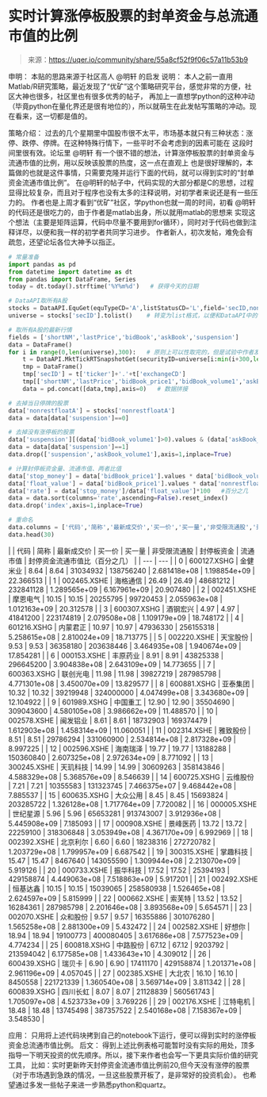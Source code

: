 

# 实时计算涨停板股票的封单资金与总流通市值的比例

> 来源：https://uqer.io/community/share/55a8cf52f9f06c57a11b53b9

申明： 本贴的思路来源于社区高人 @明轩 的启发 说明： 本人之前一直用Matlab/R研究策略，最近发现了“优矿”这个策略研究平台，感觉非常的方便，社区大神也很多，社区里也有很多优秀的帖子， 再加上一直想学python的这种冲动（毕竟python在量化界还是很有地位的），所以就萌生在此发帖写策略的冲动。现在看来，这一切都是值的。

策略介绍： 过去的几个星期里中国股市很不太平，市场基本就只有三种状态：涨停、跌停、停牌。在这种特殊行情下，一些平时不会考虑到的因素可能在 这段时间里很有效。论坛里 @明轩 有一个很不错的想法，计算涨停板股票的封单资金与流通市值的比例，用以反映该股票的热度，这一点在直观上 也是很好理解的，本篇做的也就是这件事情，只需要克隆并运行下面的代码，就可以得到实时的“封单资金流通市值比例”。 在@明轩的帖子中，代码实现的大部分都是C的思想，过程显得比较复杂，而且对于程序也没有太多的注释说明，对初学者来说还是有一些压力的。 作者也是上周才看到“优矿”社区，学python也就一周的时间，初看 @明轩 的代码还是很吃力的，由于作者是matlab出身，所以就用matlab的思想来 实现这个想法（主要是矩阵运算，代码中尽量不要用到for循环），同时对于代码也做到注释详尽，以便和我一样的初学者共同学习进步。 作者新人，初次发帖，难免会有疏忽，还望论坛各位大神予以指正。

```py
# 常量准备
import pandas as pd
from datetime import datetime as dt
from pandas import DataFrame, Series
today = dt.today().strftime('%Y%m%d')   # 获得今天的日期

# DataAPI取所有A股
stocks = DataAPI.EquGet(equTypeCD='A',listStatusCD='L',field='secID,nonrestfloatA',pandas="1")
universe = stocks['secID'].tolist()    # 转变为list格式，以便和DataAPI中的格式符合

# 取所有A股的最新行情
fields = ['shortNM','lastPrice','bidBook','askBook','suspension']
data = DataFrame()
for i in range(0,len(universe),300):   # 原则上可以性取完的，但是试验中作者发现会报错，估计是运算量太大，所以这里分批次取，每次300个
    t = DataAPI.MktTickRTSnapshotGet(securityID=universe[i:min(i+300,len(universe))],field=fields,pandas="1")
    tmp = DataFrame()
    tmp['secID'] = t['ticker']+'.'+t['exchangeCD']
    tmp[['shortNM','lastPrice','bidBook_price1','bidBook_volume1','askBook_volume1','suspension']] =t[['shortNM','lastPrice','bidBook_price1','bidBook_volume1','askBook_volume1','suspension']]
    data = pd.concat([data,tmp],axis=0)   # 数据拼接

# 去掉当日停牌的股票 
data['nonrestfloatA'] = stocks['nonrestfloatA']
data = data[data['suspension']==0]

# 去掉没有涨停板的股票
data['suspension'][(data['bidBook_volume1']>0).values & (data['askBook_volume1']==0).values] = 1  # 若涨停盘，suspension则赋值1
data = data[data['suspension']==1]
data.drop(['suspension','askBook_volume1'],axis=1,inplace=True)

# 计算封停板资金量、流通市值、两者比值
data['stop_money'] = data['bidBook_price1'].values * data['bidBook_volume1'].values
data['float_value'] = data['bidBook_price1'].values * data['nonrestfloatA'].values
data['rate'] = data['stop_money']/data['float_value']*100   #百分之几
data = data.sort(columns='rate',ascending=False).reset_index()
data.drop('index',axis=1,inplace=True)

# 重命名
data.columns = ['代码','简称','最新成交价','买一价','买一量','非受限流通股','封停板资金','流通市值','封停资金流通市值比（百分之几）']
data.head(30)
```

|  | 代码 | 简称 | 最新成交价 | 买一价 | 买一量 | 非受限流通股 | 封停板资金 | 流通市值 | 封停资金流通市值比（百分之几） |
| --- | --- |
| 0  |  600127.XSHG |  金健米业 |   8.64 |   8.64 |  31034932 |  138756240 |  2.681418e+08 |  1.198854e+09 |  22.366513 |
| 1  |  002465.XSHE |  海格通信 |  26.49 |  26.49 |  48681212 |  232841128 |  1.289565e+09 |  6.167961e+09 |  20.907480 |
| 2  |  002451.XSHE |  摩恩电气 |  10.15 |  10.15 |  20255795 |   99720453 |  2.055963e+08 |  1.012163e+09 |  20.312578 |
| 3  |  600307.XSHG |  酒钢宏兴 |   4.97 |   4.97 |  41841200 |  223174819 |  2.079508e+08 |  1.109179e+09 |  18.748172 |
| 4  |  601216.XSHG |  内蒙君正 |  10.97 |  10.97 |  47936330 |  256155318 |  5.258615e+08 |  2.810024e+09 |  18.713775 |
| 5  |  002220.XSHE |  天宝股份 |   9.53 |   9.53 |  36358180 |  203638446 |  3.464935e+08 |  1.940674e+09 |  17.854281 |
| 6  |  000153.XSHE |  丰原药业 |   8.91 |   8.91 |  43825338 |  296645200 |  3.904838e+08 |  2.643109e+09 |  14.773655 |
| 7  |  600363.XSHG |  联创光电 |  11.98 |  11.98 |  39827219 |  287985798 |  4.771301e+08 |  3.450070e+09 |  13.829577 |
| 8  |  600881.XSHG |  亚泰集团 |  10.32 |  10.32 |  39219948 |  324000000 |  4.047499e+08 |  3.343680e+09 |  12.104922 |
| 9  |  601989.XSHG |  中国重工 |  12.90 |  12.90 |  35504690 |  309043600 |  4.580105e+08 |  3.986662e+09 |  11.488570 |
| 10 |  002578.XSHE |  闽发铝业 |   8.61 |   8.61 |  18732903 |  169374479 |  1.612903e+08 |  1.458314e+09 |  11.060051 |
| 11 |  002314.XSHE |  雅致股份 |   8.51 |   8.51 |  29786294 |  331060900 |  2.534814e+08 |  2.817328e+09 |   8.997225 |
| 12 |  002596.XSHE |  海南瑞泽 |  19.77 |  19.77 |  13188288 |  150360840 |  2.607325e+08 |  2.972634e+09 |   8.771092 |
| 13 |  300245.XSHE |  天玑科技 |  14.99 |  14.99 |  30609263 |  358143846 |  4.588329e+08 |  5.368576e+09 |   8.546639 |
| 14 |  600725.XSHG |  云维股份 |   7.21 |   7.21 |  10355583 |  131323745 |  7.466375e+07 |  9.468442e+08 |   7.885537 |
| 15 |  600635.XSHG |  大众公用 |   8.45 |   8.45 |  15693824 |  203285722 |  1.326128e+08 |  1.717764e+09 |   7.720082 |
| 16 |  000005.XSHE |  世纪星源 |   5.96 |   5.96 |  65653281 |  913743007 |  3.912936e+08 |  5.445908e+09 |   7.185093 |
| 17 |  000908.XSHE |  景峰医药 |  13.72 |  13.72 |  22259100 |  318306848 |  3.053949e+08 |  4.367170e+09 |   6.992969 |
| 18 |  002392.XSHE |  北京利尔 |   6.60 |   6.60 |  18238316 |  272720782 |  1.203729e+08 |  1.799957e+09 |   6.687542 |
| 19 |  300315.XSHE |  掌趣科技 |  15.47 |  15.47 |   8467640 |  143055590 |  1.309944e+08 |  2.213070e+09 |   5.919126 |
| 20 |  000733.XSHE |  振华科技 |  17.52 |  17.52 |  25394193 |  429158874 |  4.449063e+08 |  7.518863e+09 |   5.917201 |
| 21 |  002492.XSHE |  恒基达鑫 |  10.15 |  10.15 |  15039065 |  258580938 |  1.526465e+08 |  2.624597e+09 |   5.815999 |
| 22 |  000662.XSHE |   索芙特 |  13.52 |  13.52 |  16284361 |  287985798 |  2.201646e+08 |  3.893568e+09 |   5.654571 |
| 23 |  002070.XSHE |  众和股份 |   9.57 |   9.57 |  16355886 |  301076280 |  1.565258e+08 |  2.881300e+09 |   5.432472 |
| 24 |  002582.XSHE |   好想你 |  18.94 |  18.94 |  19100773 |  400080405 |  3.617686e+08 |  7.577523e+09 |   4.774234 |
| 25 |  600818.XSHG |  中路股份 |  67.12 |  67.12 |   9203792 |  213594042 |  6.177585e+08 |  1.433643e+10 |   4.309012 |
| 26 |  600439.XSHG |   瑞贝卡 |   6.90 |   6.90 |  17411170 |  429158874 |  1.201371e+08 |  2.961196e+09 |   4.057045 |
| 27 |  002385.XSHE |   大北农 |  16.10 |  16.10 |   8450558 |  221721339 |  1.360540e+08 |  3.569714e+09 |   3.811342 |
| 28 |  600839.XSHG |  四川长虹 |   8.07 |   8.07 |  21128839 |  560561743 |  1.705097e+08 |  4.523733e+09 |   3.769226 |
| 29 |  002176.XSHE |  江特电机 |  18.48 |  18.48 |  13745498 |  387357522 |  2.540168e+08 |  7.158367e+09 |   3.548530 |

应用： 只用将上述代码块拷到自己的notebook下运行，便可以得到实时的涨停板资金总流通市值比例。 后文： 得到上述比例表格可能暂时没有实际的用处，顶多指导一下明天投资的优先顺序。所以，接下来作者也会写一下更具实际价值的研究工具， 比如：实时更新昨天封停资金流通市值比例前20,但今天没有涨停的股票（对于市场遇到急跌的情况，一旦这些股票开板了，是非常好的投资机会）。 也希望通过多发一些帖子来进一步熟悉python和quartz。

